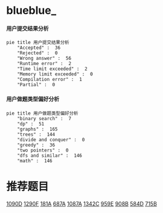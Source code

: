 # blueblue_

<!-- tabs:start -->



#### **用户提交结果分析**

```mermaid
pie title 用户提交结果分析
    "Accepted" :  36
    "Rejected" :  0
    "Wrong answer" :  56
    "Runtime error" :  2
    "Time limit exceeded" :  2
    "Memory limit exceeded" :  0
    "Compilation error" :  1
    "Partial" :  0
```

#### **用户做题类型偏好分析**

```mermaid
pie title 用户做题类型偏好分析
    "binary search" :  7
    "dp" :  51
    "graphs" :  165
    "trees" :  144
    "divide and conquer" :  0
    "greedy" :  36
    "two pointers" :  0
    "dfs and similar" :  146
    "math" :  146
```



<!-- tabs:end -->
# 推荐题目
[1090D](https://codeforces.com/contest/1090/problem/D)
[1290F](https://codeforces.com/contest/1290/problem/F)
[181A](https://codeforces.com/contest/181/problem/A)
[687A](https://codeforces.com/contest/687/problem/A)
[1087A](https://codeforces.com/contest/1087/problem/A)
[1342C](https://codeforces.com/contest/1342/problem/C)
[959E](https://codeforces.com/contest/959/problem/E)
[908B](https://codeforces.com/contest/908/problem/B)
[584D](https://codeforces.com/contest/584/problem/D)
[715B](https://codeforces.com/contest/715/problem/B)
